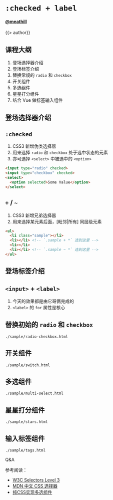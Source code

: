 <!--
title: checked-label
description: the css selectors `:checked+label` can create a lot of useful component, this slide will show you how
-->

`:checked + label`
=======

#### [@meathill](https://weibo.com/meathill/)

<!-- page -->

{{> author}}

<!-- page -->

## 课程大纲

1. 登场选择器介绍
2. 登场标签介绍
2. 替换常规的 `radio` 和 `checkbox`
3. 开关组件
4. 多选组件
5. 星星打分组件
6. 结合 Vue 做标签输入组件

<!-- page -->

## 登场选择器介绍

<!-- page -->

## `:checked`

1. CSS3 新增伪类选择器
2. 用来选择 `radio` 和 `checkbox` 处于选中状态的元素
3. 亦可选择 `<select>` 中被选中的 `<option>`

<!-- section -->

```html
<input type="radio" checked>
<input type="checkbox" checked>
<select>
  <option selected>Some Value</option>
</select>
```

<!-- page -->

## `+` / `~`

1. CSS3 新增兄弟选择器
2. 用来选择某元素后面，[毗邻|所有] 同层级元素

<!-- section -->

```html
<ul>
  <li class="sample"></li>
  <li></li> <!-- `.sample + *` 选到这里 -->
  <li></li> 
  <li></li> <!-- `.sample ~ *` 选到这里 -->
</ul>
```

<!-- page -->

## 登场标签介绍

<!-- page -->

## `<input>` + `<label>`

1. 今天的效果都是由它哥俩完成的
2. `<label>` 的 `for` 属性是核心

<!-- page -->

## 替换初始的 `radio` 和 `checkbox`

```
./sample/radio-checkbox.html
```

<!-- page -->

## 开关组件

```
./sample/switch.html
```

<!-- page -->

## 多选组件

```
./sample/multi-select.html
```

<!-- page -->

## 星星打分组件

```
./sample/stars.html
```

<!-- page -->

## 输入标签组件

```
./sample/tags.html
```

<!-- page -->

Q&A

<!-- page -->

参考阅读：

* [W3C Selectors Level 3](https://www.w3.org/TR/css3-selectors/)
* [MDN 中文 CSS 选择器](https://developer.mozilla.org/zh-CN/docs/Web/CSS/CSS_Selectors)
* [纯CSS实现多选组件](http://blog.meathill.com/tech/fe/create-multiple-select-component-with-pure-css.html)